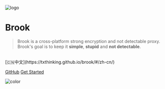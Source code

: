![logo](https://txthinking.github.io/brook/_static/brook.png)

# Brook

> Brook is a cross-platform strong encryption and not detectable proxy.<br/>
> Brook's goal is to keep it **simple**, **stupid** and **not detectable**.<br/>
<br/>
[🇨🇳中文](https://txthinking.github.io/brook/#/zh-cn/)

[GitHub](https://github.com/txthinking/brook)
[Get Started](#cli-and-gui)

![color](#ffffff)
